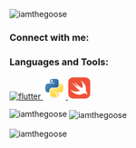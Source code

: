 <p align="left"> <img src="https://komarev.com/ghpvc/?username=iamthegoose&label=Profile%20views&color=0e75b6&style=flat" alt="iamthegoose" /> </p>

<h3 align="left">Connect with me:</h3>
<p align="left">
</p>

<h3 align="left">Languages and Tools:</h3>
<p align="left"> <a href="https://flutter.dev" target="_blank" rel="noreferrer"> <img src="https://www.vectorlogo.zone/logos/flutterio/flutterio-icon.svg" alt="flutter" width="40" height="40"/> </a> <a href="https://www.python.org" target="_blank" rel="noreferrer"> <img src="https://raw.githubusercontent.com/devicons/devicon/master/icons/python/python-original.svg" alt="python" width="40" height="40"/> </a> <a href="https://developer.apple.com/swift/" target="_blank" rel="noreferrer"> <img src="https://raw.githubusercontent.com/devicons/devicon/master/icons/swift/swift-original.svg" alt="swift" width="40" height="40"/> </a> </p>

<p><img align="left" src="https://github-readme-stats.vercel.app/api/top-langs?username=iamthegoose&show_icons=true&locale=en&layout=compact" alt="iamthegoose" /></p>

<p>&nbsp;<img align="center" src="https://github-readme-stats.vercel.app/api?username=iamthegoose&show_icons=true&locale=en" alt="iamthegoose" /></p>

<p><img align="center" src="https://github-readme-streak-stats.herokuapp.com/?user=iamthegoose&" alt="iamthegoose" /></p>

